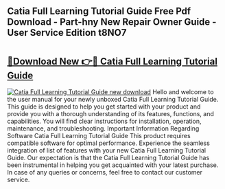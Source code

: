 ## Catia Full Learning Tutorial Guide Free Pdf Download - Part-hny New Repair Owner Guide - User Service Edition t8NO7

# <h2><a href="http://bc53896.oget.top/?id=Catia+Full+Learning+Tutorial+Guide">🔗Download New 👉🔴 Catia Full Learning Tutorial Guide</a></h2>

[![Catia Full Learning Tutorial Guide new download](https://i.imgur.com/5g1atiW.png)](http://bc53896.oget.top/?id=Catia+Full+Learning+Tutorial+Guide)
Hello and welcome to the user manual for your newly unboxed Catia Full Learning Tutorial Guide. This guide is designed to help you get started with your product and provide you with a thorough understanding of its features, functions, and capabilities. You will find clear instructions for installation, operation, maintenance, and troubleshooting. Important Information Regarding Software Catia Full Learning Tutorial Guide This product requires compatible software for optimal performance. Experience the seamless integration of list of features with your new Catia Full Learning Tutorial Guide. Our expectation is that the Catia Full Learning Tutorial Guide has been instrumental in helping you get acquainted with your latest purchase. In case of any queries or concerns, feel free to contact our customer service.
